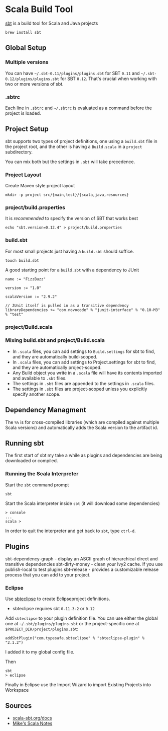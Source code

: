 # Scala Build Tool #

[sbt](http://www.scala-sbt.org/) is a build tool for Scala and Java projects

	brew install sbt

## Global Setup ##

### Multiple versions ###

You can have `~/.sbt-0.11/plugins/plugins.sbt` for SBT `0.11` and `~/.sbt-0.12/plugins/plugins.sbt` for SBT `0.12`. That's crucial when working with two or more versions of sbt.

### .sbtrc ###

Each line in `.sbtrc` and `~/.sbtrc` is evaluated as a command before the project is loaded.

## Project Setup ##

sbt supports two types of project definitions, one using a `build.sbt` file in the project root, and the other is having a `Build.scala` in a `project` subdirectory.

You can mix both but the settings in `.sbt` will take precedence.

### Project Layout ###

Create Maven style project layout

	mkdir -p project src/{main,test}/{scala,java,resources}

### project/build.properties ###

It is *recommended*  to specify the version of SBT that works best

	echo "sbt.version=0.12.4" > project/build.properties

### build.sbt ###

For most small projects just having a `build.sbt` should suffice.

	touch build.sbt

A good starting point for a `build.sbt` with a dependency to JUnit

	name := "FizzBuzz"

	version := "1.0"

	scalaVersion := "2.9.2"

	// JUnit itself is pulled in as a transitive dependency
	libraryDependencies += "com.novocode" % "junit-interface" % "0.10-M3" % "test"

### project/Build.scala ###

### Mixing build.sbt and project/Build.scala ###

- In `.scala` files, you can add settings to `Build.settings` for sbt to find, and they are automatically build-scoped.
- In `.scala` files, you can add settings to Project.settings for sbt to find, and they are automatically project-scoped.
- Any Build object you write in a `.scala` file will have its contents imported and available to `.sbt` files.
- The settings in `.sbt` files are appended to the settings in `.scala` files.
- The settings in `.sbt` files are project-scoped unless you explicitly specify another scope.

## Dependency Managment ##

The `%%` is for cross-compiled libraries (which are compiled against multiple Scala versions) and automatically adds the Scala version to the artifact id.

## Running sbt ##

The first start of sbt my take a while as plugins and dependencies are being downloaded or compiled.

### Running the Scala Interpreter ###

Start the `sbt` command prompt

	sbt

Start the Scala interpreter inside `sbt` (it will download some dependencies)

	> console
	...
	scala >

In order to quit the interpreter and get back to `sbt`, type `ctrl-d`.

## Plugins ##

sbt-dependency-graph - display an ASCII graph of hierarchical direct and transitive dependencies
sbt-dirty-money - clean your Ivy2 cache. If you use publish-local to test plugins
sbt-release - provides a customizable release process that you can add to your project.

### Eclipse ###

Use [sbteclipse](https://github.com/typesafehub/sbteclipse) to create Eclipseproject definitions.

- sbteclipse requires sbt `0.11.3-2` or `0.12`

Add `sbteclipse` to your plugin definition file. You can use either the global one at `~/.sbt/plugins/plugins.sbt` or the project-specific one at `$PROJECT_DIR/project/plugins.sbt`:

	addSbtPlugin("com.typesafe.sbteclipse" % "sbteclipse-plugin" % "2.1.2")

I added it to my global config file.

Then

	sbt
	> eclipse

Finally in Eclipse use the Import Wizard to import Existing Projects into Workspace

## Sources ##

- [scala-sbt.org/docs](http://www.scala-sbt.org/0.12.4/docs/)
- [Mike's Scala Notes](http://scala.micronauticsresearch.com/sbt)